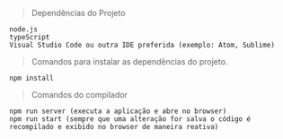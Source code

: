 > Dependências do Projeto

```
node.js
typeScript
Visual Studio Code ou outra IDE preferida (exemplo: Atom, Sublime)

```

> Comandos para instalar as dependências do projeto.

```
npm install
```

> Comandos do compilador

```
npm run server (executa a aplicação e abre no browser)
npm run start (sempre que uma alteração for salva o código é recompilado e exibido no browser de maneira reativa)
```
